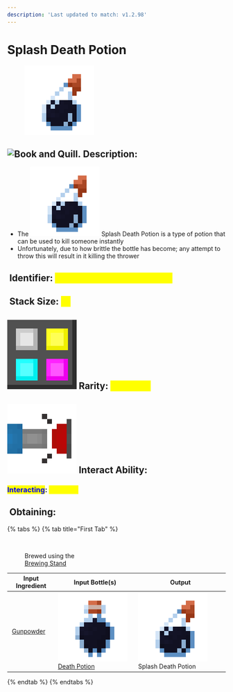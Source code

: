 ```yaml
---
description: 'Last updated to match: v1.2.98'
---
```


# Splash Death Potion

<figure><img src="https://github.com/ItsMePok/PFE/blob/wikiAssets/wikiMain/splash_death_potion.png?raw=true" alt=""><figcaption></figcaption></figure>

## <img src="https://minecraft.wiki/images/Book_and_Quill_JE2_BE2.png?2128f" alt="Book and Quill." data-size="line"> Description: <a href="#description" id="description"></a>

* The <img src="https://github.com/ItsMePok/PFE/blob/wikiAssets/wikiMain/splash_death_potion.png?raw=true" alt="" data-size="line"> Splash Death Potion is a type of potion that can be used to kill someone instantly
* Unfortunately, due to how brittle the bottle has become; any attempt to throw this will result in it killing the thrower

## <img src="https://minecraft.wiki/images/Name_Tag_JE2_BE2.png?cbdc1" alt="" data-size="line"> Identifier: <mark style="color:yellow;">**poke:splash\_death\_potion**</mark> <a href="#identifier" id="identifier"></a>

## <img src="https://minecraft.wiki/images/Light_Gray_Bundle_JE1_BE1.png?b552e" alt="" data-size="line"> Stack Size: <mark style="color:yellow;">16</mark> <a href="#stack-size" id="stack-size"></a>

## <img src="https://github.com/ItsMePok/PFE/blob/wikiAssets/MiscIcons/Rarity.png?raw=true" alt="Rarity." data-size="line"> Rarity: <mark style="color:yellow;">Common</mark> <a href="#rarity" id="rarity"></a>

## <img src="https://github.com/ItsMePok/PFE/blob/wikiAssets/MiscIcons/InteractAbility.png?raw=true" alt="Interact Ability." data-size="line"> Interact Ability: <a href="#interact-ability" id="interact-ability"></a>

### <mark style="color:blue;">**Interacting**</mark>: <mark style="color:yellow;">Kills you</mark> <a href="#interacting" id="interacting"></a>

## <img src="https://minecraft.wiki/images/thumb/Crafting_Table_JE4_BE3.png/150px-Crafting_Table_JE4_BE3.png?5767f" alt="" data-size="line"> Obtaining: <a href="#obtaining" id="obtaining"></a>

{% tabs %}
{% tab title="First Tab" %}
<figure><img src="https://minecraft.wiki/images/thumb/Brewing_Stand_(empty)_JE10.png/150px-Brewing_Stand_(empty)_JE10.png?58d74" alt=""><figcaption><p>Brewed using the<br><a href="https://minecraft.wiki/w/Brewing_Stand">Brewing Stand</a></p></figcaption></figure>

| Input Ingredient                                                                                                                              | Input Bottle(s)                                                                                                                                        | Output                                                                                                                                            |
| --------------------------------------------------------------------------------------------------------------------------------------------- | ------------------------------------------------------------------------------------------------------------------------------------------------------ | ------------------------------------------------------------------------------------------------------------------------------------------------- |
| <img src="https://minecraft.wiki/images/Gunpowder_JE2_BE2.png?c4145" alt="" data-size="line"> [Gunpowder](https://minecraft.wiki/w/Gunpowder) | <img src="https://github.com/ItsMePok/PFE/blob/wikiAssets/wikiMain/death_potion.png?raw=true" alt="" data-size="line"> [Death Potion](death-potion.md) | <img src="https://github.com/ItsMePok/PFE/blob/wikiAssets/wikiMain/splash_death_potion.png?raw=true" alt="" data-size="line"> Splash Death Potion |
{% endtab %}
{% endtabs %}
